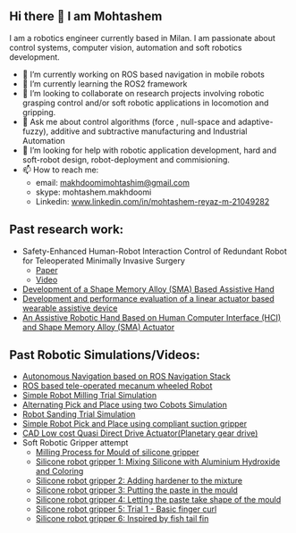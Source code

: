 ## Hi there 👋 I am Mohtashem

I am a robotics engineer currently based in Milan. I am passionate about control systems, computer vision, automation and soft robotics development.
* 🔭 I’m currently working on ROS based navigation in mobile robots
* 🌱 I’m currently learning the ROS2 framework
* 👯 I’m looking to collaborate on research projects involving robotic grasping control and/or soft robotic applications in locomotion and gripping.
* 💬 Ask me about control algorithms (force , null-space and adaptive-fuzzy), additive and subtractive manufacturing and Industrial Automation
* 🤔 I’m looking for help with robotic application development, hard and soft-robot design, robot-deployment and commisioning.
* 📫 How to reach me: 
  - email: makhdoomimohtashim@gmail.com
  - skype: mohtashem.makhdoomi
  - Linkedin: www.linkedin.com/in/mohtashem-reyaz-m-21049282
  
## Past research work:
* Safety-Enhanced Human-Robot Interaction Control of Redundant Robot for Teleoperated Minimally Invasive Surgery
  - [Paper](https://ieeexplore.ieee.org/abstract/document/8463148)
  - [Video](https://www.youtube.com/watch?v=xGYN2XAzz4M)
* [Development of a Shape Memory Alloy (SMA) Based Assistive Hand](https://www.scientific.net/AMR.1115.454)
* [Development and performance evaluation of a linear actuator based wearable assistive device](https://ieeexplore.ieee.org/abstract/document/7244548)
* [An Assistive Robotic Hand Based on Human Computer Interface (HCI) and Shape Memory Alloy (SMA) Actuator](https://link.springer.com/chapter/10.1007/978-981-10-1721-6_42)
  

## Past Robotic Simulations/Videos:
* [Autonomous Navigation based on ROS Navigation Stack](https://youtu.be/2gtXLR1g5Qc)
* [ROS based tele-operated mecanum wheeled Robot](https://youtu.be/QgckGUNHDlI)
* [Simple Robot Milling Trial Simulation](https://youtu.be/NwLiqTGAjg0)
* [Alternating Pick and Place using two Cobots Simulation](https://youtu.be/E2UJaHKcXM0)
* [Robot Sanding Trial Simulation](https://youtu.be/c1v4UBewbBM)
* [Simple Robot Pick and Place using compliant suction gripper](https://youtu.be/B50YrhFPcNk)
* [CAD Low cost Quasi Direct Drive Actuator(Planetary gear drive)](https://youtu.be/Ytiufhvt6QA)
* Soft Robotic Gripper attempt
  - [Milling Process for Mould of silicone gripper](https://youtu.be/paAQw4J9Du0)
  - [Silicone robot gripper 1: Mixing Silicone with Aluminium Hydroxide and Coloring](https://youtu.be/ouWJBxdiI-c)
  - [Silicone robot gripper 2: Adding hardener to the mixture](https://youtu.be/Mp9gw4YVtIo)
  - [Silicone robot gripper 3: Putting the paste in the mould](https://youtu.be/IRe6a5SADjo)
  - [Silicone robot gripper 4: Letting the paste take shape of the mould](https://youtu.be/N3PLGgWFnxQ)
  - [Silicone robot gripper 5: Trial 1 - Basic finger curl](https://youtu.be/5gK-b2B8W-4)
  - [Silicone robot gripper 6: Inspired by fish tail fin](https://youtu.be/wqCzlx_Ku9Q)
  


<!--
**Mohatashem/Mohatashem** is a ✨ _special_ ✨ repository because its `README.md` (this file) appears on your GitHub profile.

Here are some ideas to get you started:




- 
- 😄 Pronouns: ...
- ⚡ Fun fact: ...
-->
